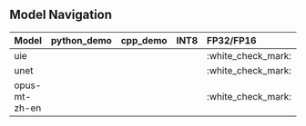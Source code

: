 ## Model Navigation

|Model                      |python_demo         |cpp_demo            |INT8                |FP32/FP16           |dynamic             |
|:-                         |:-                  |:-                  |:-                  |:-                  |:-                  |
|uie                        |                    |                    |                    |:white\_check\_mark:|                    |
|unet                       |                    |                    |                    |:white\_check\_mark:|                    |
|opus-mt-zh-en              |                    |                    |                    |:white\_check\_mark:|                    |